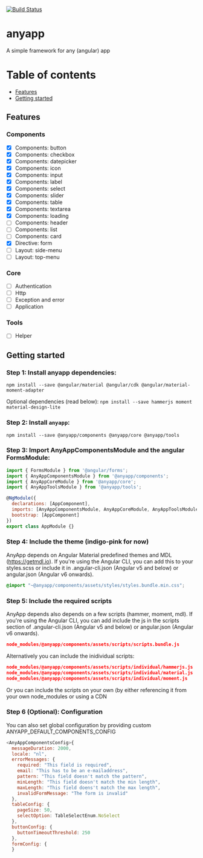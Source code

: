 [![Build Status][travis-badge]][travis-badge-url]


[travis-badge]: https://travis-ci.org/kelliekel/anyapp.svg?branch=master
[travis-badge-url]: https://travis-ci.org/kelliekel/anyapp


# anyapp
A simple framework for any (angular) app


# Table of contents
  * [Features](#features)
  * [Getting started](#getting-started)
  
## Features
### Components
 - [x] Components: button
 - [x] Components: checkbox
 - [x] Components: datepicker
 - [x] Components: icon
 - [x] Components: input
 - [x] Components: label
 - [x] Components: select
 - [x] Components: slider
 - [x] Components: table
 - [x] Components: textarea
 - [x] Components: loading
 - [ ] Components: header
 - [ ] Components: list
 - [ ] Components: card
 - [x] Directive: form
 - [ ] Layout: side-menu
 - [ ] Layout: top-menu
### Core 
 - [ ] Authentication
 - [ ] Http
 - [ ] Exception and error
 - [ ] Application
### Tools
 - [ ] Helper
 
## Getting started

### Step 1: Install anyapp dependencies:
`npm install --save @angular/material @angular/cdk @angular/material-moment-adapter`

Optional dependencies (read below):
`npm install --save hammerjs moment material-design-lite`

### Step 2: Install `anyapp`:
`npm install --save @anyapp/components @anyapp/core @anyapp/tools`

### Step 3: Import AnyAppComponentsModule and the angular FormsModule:
```js
import { FormsModule } from '@angular/forms';
import { AnyAppComponentsModule } from '@anyapp/components';
import { AnyAppCoreModule } from '@anyapp/core';
import { AnyAppToolsModule } from '@anyapp/tools';

@NgModule({
  declarations: [AppComponent],
  imports: [AnyAppComponentsModule, AnyAppCoreModule, AnyAppToolsModule, FormsModule],
  bootstrap: [AppComponent]
})
export class AppModule {}
```

### Step 4: Include the theme (indigo-pink for now)
AnyApp depends on Angular Material predefined themes and MDL (https://getmdl.io). If you're using the Angular CLI, you can add this to your styles.scss or include it in .angular-cli.json (Angular v5 and below) or angular.json (Angular v6 onwards).
```css
@import "~@anyapp/components/assets/styles/styles.bundle.min.css";
```

### Step 5: Include the required scripts
AnyApp depends also depends on a few scripts (hammer, moment, mdl). If you're using the Angular CLI, you can add include the js in the scripts section of .angular-cli.json (Angular v5 and below) or angular.json (Angular v6 onwards).
```json
node_modules/@anyapp/components/assets/scripts/scripts.bundle.js
```
Alternatively you can include the inidividual scripts:
```json
node_modules/@anyapp/components/assets/scripts/individual/hammerjs.js
node_modules/@anyapp/components/assets/scripts/individual/material.js
node_modules/@anyapp/components/assets/scripts/individual/moment.js
```
Or you can include the scripts on your own (by either referencing it from your own node_modules or using a CDN

### Step 6 (Optional): Configuration
You can also set global configuration by providing custom ANYAPP_DEFAULT_COMPONENTS_CONFIG
```js
<AnyAppComponentsConfig>{
  messageDuration: 2000,
  locale: "nl",
  errorMessages: {          
    required: "This field is required",
    email: "This has to be an e-mailaddress",
    pattern: "This field doesn't match the pattern",
    minLength: "This field doesn't match the min length",
    maxLength: "This field doens't match the max length",
    invalidFormMessage: "The form is invalid"
  },
  tableConfig: {
    pageSize: 50,
    selectOption: TableSelectEnum.NoSelect
  },
  buttonConfig: {
    buttonTimeoutThreshold: 250
  },
  formConfig: {
  }
```


<!---
npm run build:<project>
cd dist/<project>
npm publish --access=public

ng generate library <project> --prefix=<prefix>
--->
